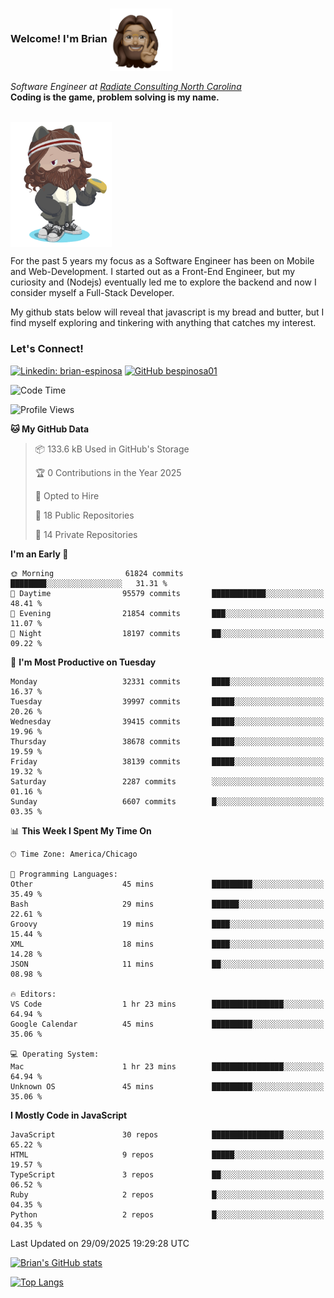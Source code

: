###  Welcome! I'm Brian <img align="center" src="https://github.com/bespinosa01/bespinosa01/blob/main/assets/peace-animoji.png" height="100" /></h2>
<p><em>Software Engineer at <a href="https://www.radiateconsulting.coop/north-carolina-tech-coop">Radiate Consulting North Carolina</a>
 <br/>
<!-- </br>Developer Consultant at <a href="https://codethedream.org/">Code The Dream</a> -->
</em> <b>Coding is the game, problem solving is my name.</b></p>

<br/>


 <img align="center" src="https://github.com/bespinosa01/bespinosa01/blob/main/assets/octo-me.png" height="200" /> 
 <p>
 For the past 5 years my focus as a Software Engineer has been on Mobile and Web-Development. I started out as a Front-End Engineer, but my curiosity and (Nodejs) eventually led me to explore the backend and now I consider myself a Full-Stack Developer.
</p>
<p>
 My github stats below will reveal that javascript is my bread and butter, but I find myself exploring and tinkering with anything that catches my interest. 
 </p>
 
 
### Let's Connect!

[![Linkedin: brian-espinosa](https://img.shields.io/badge/-brian--espinosa-blue?style=flat-square&logo=Linkedin&logoColor=white&link=https://www.linkedin.com/in/brian-espinosa/)](https://www.linkedin.com/in/brian-espinosa/)
[![GitHub bespinosa01](https://img.shields.io/github/followers/bespinosa01?label=follow&style=social)](https://github.com/bespinosa01)



<!--START_SECTION:waka-->
![Code Time](http://img.shields.io/badge/Code%20Time-1%2C826%20hrs%2047%20mins-blue)

![Profile Views](http://img.shields.io/badge/Profile%20Views-0-blue)

**🐱 My GitHub Data** 

> 📦 133.6 kB Used in GitHub's Storage 
 > 
> 🏆 0 Contributions in the Year 2025
 > 
> 💼 Opted to Hire
 > 
> 📜 18 Public Repositories 
 > 
> 🔑 14 Private Repositories 
 > 
**I'm an Early 🐤** 

```text
🌞 Morning                61824 commits       ████████░░░░░░░░░░░░░░░░░   31.31 % 
🌆 Daytime                95579 commits       ████████████░░░░░░░░░░░░░   48.41 % 
🌃 Evening                21854 commits       ███░░░░░░░░░░░░░░░░░░░░░░   11.07 % 
🌙 Night                  18197 commits       ██░░░░░░░░░░░░░░░░░░░░░░░   09.22 % 
```
📅 **I'm Most Productive on Tuesday** 

```text
Monday                   32331 commits       ████░░░░░░░░░░░░░░░░░░░░░   16.37 % 
Tuesday                  39997 commits       █████░░░░░░░░░░░░░░░░░░░░   20.26 % 
Wednesday                39415 commits       █████░░░░░░░░░░░░░░░░░░░░   19.96 % 
Thursday                 38678 commits       █████░░░░░░░░░░░░░░░░░░░░   19.59 % 
Friday                   38139 commits       █████░░░░░░░░░░░░░░░░░░░░   19.32 % 
Saturday                 2287 commits        ░░░░░░░░░░░░░░░░░░░░░░░░░   01.16 % 
Sunday                   6607 commits        █░░░░░░░░░░░░░░░░░░░░░░░░   03.35 % 
```


📊 **This Week I Spent My Time On** 

```text
🕑︎ Time Zone: America/Chicago

💬 Programming Languages: 
Other                    45 mins             █████████░░░░░░░░░░░░░░░░   35.49 % 
Bash                     29 mins             ██████░░░░░░░░░░░░░░░░░░░   22.61 % 
Groovy                   19 mins             ████░░░░░░░░░░░░░░░░░░░░░   15.44 % 
XML                      18 mins             ████░░░░░░░░░░░░░░░░░░░░░   14.28 % 
JSON                     11 mins             ██░░░░░░░░░░░░░░░░░░░░░░░   08.98 % 

🔥 Editors: 
VS Code                  1 hr 23 mins        ████████████████░░░░░░░░░   64.94 % 
Google Calendar          45 mins             █████████░░░░░░░░░░░░░░░░   35.06 % 

💻 Operating System: 
Mac                      1 hr 23 mins        ████████████████░░░░░░░░░   64.94 % 
Unknown OS               45 mins             █████████░░░░░░░░░░░░░░░░   35.06 % 
```

**I Mostly Code in JavaScript** 

```text
JavaScript               30 repos            ████████████████░░░░░░░░░   65.22 % 
HTML                     9 repos             █████░░░░░░░░░░░░░░░░░░░░   19.57 % 
TypeScript               3 repos             ██░░░░░░░░░░░░░░░░░░░░░░░   06.52 % 
Ruby                     2 repos             █░░░░░░░░░░░░░░░░░░░░░░░░   04.35 % 
Python                   2 repos             █░░░░░░░░░░░░░░░░░░░░░░░░   04.35 % 
```




 Last Updated on 29/09/2025 19:29:28 UTC
<!--END_SECTION:waka-->


<!--  Github STATS -->
[![Brian's GitHub stats](https://github-readme-stats.vercel.app/api?username=bespinosa01&hide=stars,contribs&count_private=true&show_icons=true)](https://github.com/anuraghazra/github-readme-stats)

[![Top Langs](https://github-readme-stats.vercel.app/api/top-langs/?username=bespinosa01&layout=compact)](https://github.com/anuraghazra/github-readme-stats)



<!--
**bespinosa01/bespinosa01** is a ✨ _special_ ✨ repository because its `README.md` (this file) appears on your GitHub profile.

Here are some ideas to get you started:

- 🔭 I’m currently working on ...
- 🌱 I’m currently learning ...
- 👯 I’m looking to collaborate on ...
- 🤔 I’m looking for help with ...
- 💬 Ask me about ...
- 📫 How to reach me: ...
- 😄 Pronouns: ...
- ⚡ Fun fact: ...
-->
